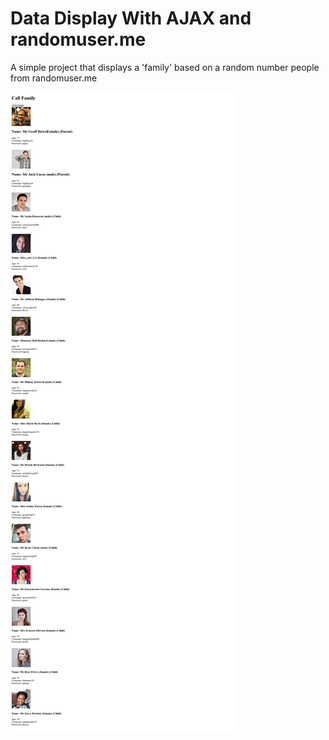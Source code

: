 # Data Display With AJAX and randomuser.me

A simple project that displays a 'family' based on a random number people from randomuser.me

![Image of the project](/public/DataDisplay.png)
